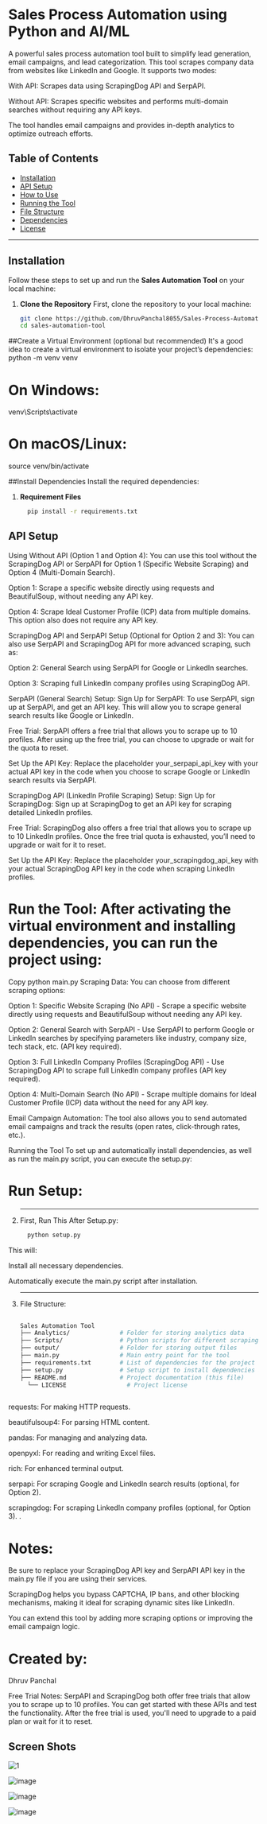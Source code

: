 # Sales Process Automation using Python and AI/ML

A powerful sales process automation tool built to simplify lead generation, email campaigns, and lead categorization. This tool scrapes company data from websites like LinkedIn and Google. It supports two modes:

With API: Scrapes data using ScrapingDog API and SerpAPI.

Without API: Scrapes specific websites and performs multi-domain searches without requiring any API keys.

The tool handles email campaigns and provides in-depth analytics to optimize outreach efforts.

## Table of Contents
- [Installation](#installation)
- [API Setup](#api-setup)
- [How to Use](#how-to-use)
- [Running the Tool](#running-the-tool)
- [File Structure](#file-structure)
- [Dependencies](#dependencies)
- [License](#license)

---

## Installation

Follow these steps to set up and run the **Sales Automation Tool** on your local machine:

1. **Clone the Repository**
   First, clone the repository to your local machine:
   ```bash
   git clone https://github.com/DhruvPanchal8055/Sales-Process-Automation-.git
   cd sales-automation-tool
   
##Create a Virtual Environment (optional but recommended) It's a good idea to create a virtual environment to isolate your project’s dependencies:
python -m venv venv
# On Windows:
venv\Scripts\activate
# On macOS/Linux:
source venv/bin/activate

##Install Dependencies Install the required dependencies:

1. **Requirement Files**
   ```bash
     pip install -r requirements.txt

## API Setup

Using Without API (Option 1 and Option 4):
You can use this tool without the ScrapingDog API or SerpAPI for Option 1 (Specific Website Scraping) and Option 4 (Multi-Domain Search).

Option 1: Scrape a specific website directly using requests and BeautifulSoup, without needing any API key.

Option 4: Scrape Ideal Customer Profile (ICP) data from multiple domains. This option also does not require any API key.

ScrapingDog API and SerpAPI Setup (Optional for Option 2 and 3):
You can also use SerpAPI and ScrapingDog API for more advanced scraping, such as:

Option 2: General Search using SerpAPI for Google or LinkedIn searches.

Option 3: Scraping full LinkedIn company profiles using ScrapingDog API.

SerpAPI (General Search) Setup:
Sign Up for SerpAPI: To use SerpAPI, sign up at SerpAPI, and get an API key. This will allow you to scrape general search results like Google or LinkedIn.

Free Trial:
SerpAPI offers a free trial that allows you to scrape up to 10 profiles. After using up the free trial, you can choose to upgrade or wait for the quota to reset.

Set Up the API Key: Replace the placeholder your_serpapi_api_key with your actual API key in the code when you choose to scrape Google or LinkedIn search results via SerpAPI.

ScrapingDog API (LinkedIn Profile Scraping) Setup:
Sign Up for ScrapingDog: Sign up at ScrapingDog to get an API key for scraping detailed LinkedIn profiles.

Free Trial:
ScrapingDog also offers a free trial that allows you to scrape up to 10 LinkedIn profiles. Once the free trial quota is exhausted, you’ll need to upgrade or wait for it to reset.

Set Up the API Key: Replace the placeholder your_scrapingdog_api_key with your actual ScrapingDog API key in the code when scraping LinkedIn profiles.


# Run the Tool: After activating the virtual environment and installing dependencies, you can run the project using:


Copy
python main.py
Scraping Data:
You can choose from different scraping options:

Option 1: Specific Website Scraping (No API) - Scrape a specific website directly using requests and BeautifulSoup without needing any API key.

Option 2: General Search with SerpAPI - Use SerpAPI to perform Google or LinkedIn searches by specifying parameters like industry, company size, tech stack, etc. (API key required).

Option 3: Full LinkedIn Company Profiles (ScrapingDog API) - Use ScrapingDog API to scrape full LinkedIn company profiles (API key required).

Option 4: Multi-Domain Search (No API) - Scrape multiple domains for Ideal Customer Profile (ICP) data without the need for any API key.

Email Campaign Automation:
The tool also allows you to send automated email campaigns and track the results (open rates, click-through rates, etc.).

Running the Tool
To set up and automatically install dependencies, as well as run the main.py script, you can execute the setup.py:

# Run Setup:

2. ****
   First, Run This After Setup.py:
   ```bash
     python setup.py
This will:

Install all necessary dependencies.

Automatically execute the main.py script after installation.

3. ****
   File Structure:
   ```bash
     
   Sales Automation Tool
   ├── Analytics/              # Folder for storing analytics data
   ├── Scripts/                # Python scripts for different scraping modules
   ├── output/                 # Folder for storing output files
   ├── main.py                 # Main entry point for the tool
   ├── requirements.txt        # List of dependencies for the project
   ├── setup.py                # Setup script to install dependencies and run the tool
   ├── README.md               # Project documentation (this file)
     └── LICENSE                 # Project license
   


requests: For making HTTP requests.

beautifulsoup4: For parsing HTML content.

pandas: For managing and analyzing data.

openpyxl: For reading and writing Excel files.

rich: For enhanced terminal output.

serpapi: For scraping Google and LinkedIn search results (optional, for Option 2).

scrapingdog: For scraping LinkedIn company profiles (optional, for Option 3).
.

# Notes:
Be sure to replace your ScrapingDog API key and SerpAPI API key in the main.py file if you are using their services.

ScrapingDog helps you bypass CAPTCHA, IP bans, and other blocking mechanisms, making it ideal for scraping dynamic sites like LinkedIn.

You can extend this tool by adding more scraping options or improving the email campaign logic.

# Created by:
   Dhruv Panchal

Free Trial Notes:
SerpAPI and ScrapingDog both offer free trials that allow you to scrape up to 10 profiles. You can get started with these APIs and test the functionality. After the free trial is used, you'll need to upgrade to a paid plan or wait for it to reset.

## Screen Shots
![1](https://github.com/user-attachments/assets/465f3cf5-aa6b-4274-b14f-c76eb69c97b9)

![image](https://github.com/user-attachments/assets/c88b38d8-86cf-4a90-a60b-9d763cccc1c3)

![image](https://github.com/user-attachments/assets/2e0be871-7e9a-4fd3-91d2-469310816acc)

![image](https://github.com/user-attachments/assets/dacb35b0-6bd6-480a-88ab-27dc338a045e)










